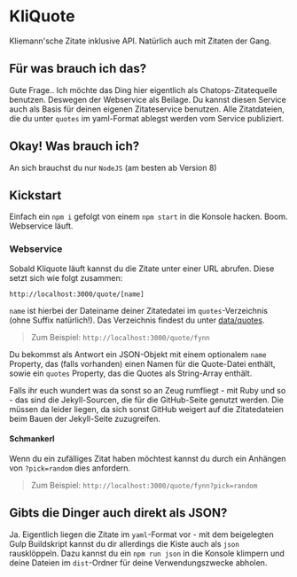 # KliQuote

Kliemann'sche Zitate inklusive API. Natürlich auch mit Zitaten der Gang.

## Für was brauch ich das?

Gute Frage.. Ich möchte das Ding hier eigentlich als Chatops-Zitatequelle benutzen. Deswegen der Webservice als Beilage. Du kannst diesen Service auch als Basis für deinen eigenen Zitateservice benutzen. Alle Zitatdateien, die du unter `quotes` im yaml-Format ablegst werden vom Service publiziert.

## Okay! Was brauch ich?

An sich brauchst du nur `NodeJS` (am besten ab Version 8)

## Kickstart

Einfach ein `npm i` gefolgt von einem `npm start` in die Konsole hacken. Boom. Webservice läuft.

### Webservice

Sobald Kliquote läuft kannst du die Zitate unter einer URL abrufen. Diese setzt sich wie folgt zusammen:

```
http://localhost:3000/quote/[name]
```

`name` ist hierbei der Dateiname deiner Zitatedatei im `quotes`-Verzeichnis (ohne Suffix natürlich!). Das Verzeichnis findest du unter [data/quotes](./data/quotes).

> Zum Beispiel: `http://localhost:3000/quote/fynn`

Du bekommst als Antwort ein JSON-Objekt mit einem optionalem `name` Property, das (falls vorhanden) einen Namen für die Quote-Datei enthält, sowie ein `quotes` Property, das die Quotes als String-Array enthält.

Falls ihr euch wundert was da sonst so an Zeug rumfliegt - mit Ruby und so - das sind die Jekyll-Sourcen, die für die GitHub-Seite genutzt werden. Die müssen da leider
liegen, da sich sonst GitHub weigert auf die Zitatedateien beim Bauen der Jekyll-Seite zuzugreifen.

#### Schmankerl

Wenn du ein zufälliges Zitat haben möchtest kannst du durch ein Anhängen von `?pick=random` dies anfordern.

> Zum Beispiel: `http://localhost:3000/quote/fynn?pick=random`


## Gibts die Dinger auch direkt als JSON?

Ja. Eigentlich liegen die Zitate im `yaml`-Format vor - mit dem beigelegten Gulp Buildskript kannst du dir allerdings
die Kiste auch als `json` rausklöppeln. Dazu kannst du ein `npm run json` in die Konsole klimpern und
deine Dateien im `dist`-Ordner für deine Verwendungszwecke abholen.

